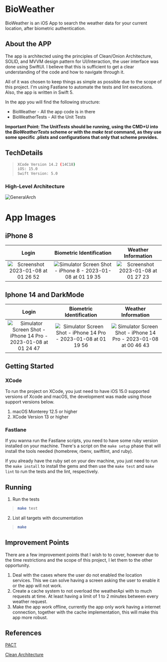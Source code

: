 # BioWeather

BioWeather is an iOS App to search the weather data for your current location, after biometric authentication.

## About the APP
The app is architected using the principles of Clean/Onion Architecture, SOLID, and MVVM design pattern for UI/Interaction, the user interface was done using SwiftUI. I believe that this is sufficient to get a clear understanding of the code and how to navigate through it. 

All of it was chosen to keep things as simple as possible due to the scope of this project. 
I'm using Fastlane to automate the tests and lint executions. Also, the app is written in Swift 5.

In the app you will find the following structure:
* BioWeather - All the app code is in there
* BioWeatherTests - All the Unit Tests

**Important Point: The UnitTests should be running, using the CMD+U into the _BioWeatherTests_ scheme or with the _make test_ command, as they use some specific .plists and configurations that only that scheme provides.**

## TechDetails

>```bash
>XCode Version 14.2 (14C18)
>iOS: 15.0
>Swift Version: 5.0
>```

### High-Level Architecture

![GeneralArch](https://user-images.githubusercontent.com/7543763/211175168-3e1a57a7-0466-4a15-8634-e9ca6c76c5ea.png)

# App Images

## iPhone 8
| Login             |  Biometric Identification | Weather Information
:-------------------------:|:-------------------------:|:-------------------------:
![Screenshot 2023-01-08 at 01 26 52](https://user-images.githubusercontent.com/7543763/211176667-b8f92327-5f46-40d2-8a43-3953cb343c27.png) |  ![Simulator Screen Shot - iPhone 8 - 2023-01-08 at 01 19 35](https://user-images.githubusercontent.com/7543763/211176635-1bcb895e-c0ab-4b67-a89f-71fe5ed4af13.png) |  ![Screenshot 2023-01-08 at 01 27 23](https://user-images.githubusercontent.com/7543763/211176674-2baab498-adda-4f02-9a2e-9540e5102b4a.png)

## Iphone 14 and DarkMode
| Login             |  Biometric Identification | Weather Information
:-------------------------:|:-------------------------:|:-------------------------:
![Simulator Screen Shot - iPhone 14 Pro - 2023-01-08 at 01 24 47](https://user-images.githubusercontent.com/7543763/211176620-6084076c-6d5d-4116-8439-64cbf1758687.png)  |  ![Simulator Screen Shot - iPhone 14 Pro - 2023-01-08 at 01 19 56](https://user-images.githubusercontent.com/7543763/211176606-556a6e80-d7d8-4dad-94bd-1716ac7504f3.png) |  ![Simulator Screen Shot - iPhone 14 Pro - 2023-01-08 at 00 46 43](https://user-images.githubusercontent.com/7543763/211176596-f23f065c-0f29-42ce-a23a-b32bafa8bf09.png)


## Getting Started

### XCode

To run the project on XCode, you just need to have iOS 15.0 supported versions of Xcode and macOS, the development was made using those support versions below.

1. macOS Monterey 12.5 or higher
2. XCode Version 13 or higher

### Fastlane
If you wanna run the Fastlane scripts, you need to have some ruby version installed on your machine. There's a script on the `make setup` phase that will install the tools needed (homebrew, rbenv, swiftlint, and ruby). 

If you already have the ruby set on your dev machine, you just need to run the `make install` to install the gems and then use the `make test` and `make lint` to run the tests and the lint, respectively.

## Running

1. Run the tests
>
>```bash
>make test
>```

2. List all targets with documentation
>
>```bash
>make
>```

## Improvement Points
There are a few improvement points that I wish to to cover, however due to the time restrictions and the scope of this project, I let them to the other opportunity. 

1. Deal with the cases where the user do not enabled the location services. This we can solve having a screen asking the user to enable it or the app will not work.
2. Create a cache system to not overload the weatherApi with to much requests at time. At least having a limit of 1 to 2 minutes between every weather request.
3. Make the app work offline, currently the app only work having a internet connection, together with the cache implementation, this will make this app more robust.


## References
[PACT](https://www.thoughtworks.com/pt/insights/blog/write-quality-mobile-apps-any-architecture)

[Clean Architecture](https://blog.cleancoder.com/uncle-bob/2012/08/13/the-clean-architecture.html)
